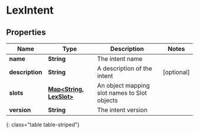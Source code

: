 # LexIntent


## Properties

| Name | Type | Description | Notes |
| ------------ | ------------- | ------------- | ------------- |
| **name** | **String** | The intent name |  |
| **description** | **String** | A description of the intent |  [optional] |
| **slots** | [**Map&lt;String, LexSlot&gt;**](LexSlot) | An object mapping slot names to Slot objects |  |
| **version** | **String** | The intent version |  |
{: class="table table-striped"}



